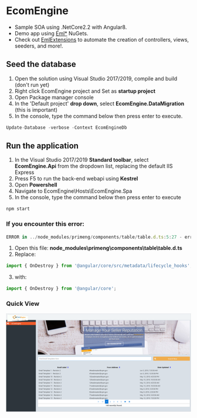 # EcomEngine
* Sample SOA using .NetCore2.2 with Angular8. 
* Demo app using [Eml*](https://www.nuget.org/packages?q=EddLonzanida) NuGets.
* Check out [EmlExtensions](https://marketplace.visualstudio.com/search?term=EddLonzanida&target=VS&category=Tools&vsVersion=&subCategory=All&sortBy=Relevances) to automate the creation of controllers, views, seeders, and more!.

## Seed the database
1. Open the solution using Visual Studio 2017/2019, compile and build (don't run yet)
2. Right click EcomEngine project and Set as **startup project**
3. Open Package manager console
4. In the 'Default project' **drop down**, select **EcomEngine.DataMigration** (this is important)
5. In the console, type the command below then press enter to execute.
```javascript
Update-Database -verbose -Context EcomEngineDb
```

## Run the application
1. In the Visual Studio 2017/2019 **Standard toolbar**, select **EcomEngine.Api** from the dropdown list, replacing the default IIS Express
2. Press F5 to run the back-end webapi using **Kestrel**
3. Open **Powershell**
4. Navigate to EcomEngine\Hosts\EcomEngine.Spa
5. In the console, type the command below then press enter to execute
```javascript
npm start
```

### If you encounter this error:
```javascript
ERROR in ../node_modules/primeng/components/table/table.d.ts:5:27 - error TS2307: Cannot find module '@angular/core/src/metadata/lifecycle_hooks'.
```

1. Open this file:
**node_modules\primeng\components\table\table.d.ts**
2. Replace:
```javascript
import { OnDestroy } from '@angular/core/src/metadata/lifecycle_hooks';
```
3. with:
```javascript
import { OnDestroy } from '@angular/core';
```

### Quick View
![](https://github.com/EddLonzanida/EcomEngine-WebApi/blob/master/Docs/Art/MainScreen.png)

